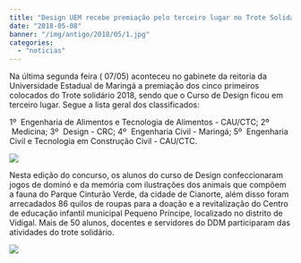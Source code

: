 ```yaml
---
title: "Design UEM recebe premiação pelo terceiro lugar no Trote Solidário 2018"
date: "2018-05-08"
banner: "/img/antigo/2018/05/1.jpg"
categories: 
  - "noticias"
---
```




Na última segunda feira ( 07/05) aconteceu no gabinete da reitoria da Universidade Estadual de Maringá a premiação dos cinco primeiros colocados do Trote solidário 2018, sendo que o Curso de Design ficou em terceiro lugar. Segue a lista geral dos classificados:

<!-- more -->
1º  Engenharia de Alimentos e Tecnologia de Alimentos - CAU/CTC;
2º  Medicina;
3º  Design - CRC;
4º  Engenharia Civil - Maringá;
5º  Engenharia Civil e Tecnologia em Construção Civil - CAU/CTC.


[![](/img/antigo/2018/05/1-632x409.jpg)](/img/antigo/2018/05/1.jpg)


Nesta edição do concurso, os alunos do curso de Design confeccionaram jogos de dominó e da memória com ilustrações dos animais que compõem a fauna do Parque Cinturão Verde, da cidade de Cianorte, além disso foram arrecadados 86 quilos de roupas para a doação e a revitalização do Centro de educação infantil municipal Pequeno Príncipe, localizado no distrito de Vidigal. Mais de 50 alunos, docentes e servidores do DDM participaram das atividades do trote solidário.

[![](/img/antigo/2018/05/2-632x421.jpg)](/img/antigo/2018/05/2.jpg)
